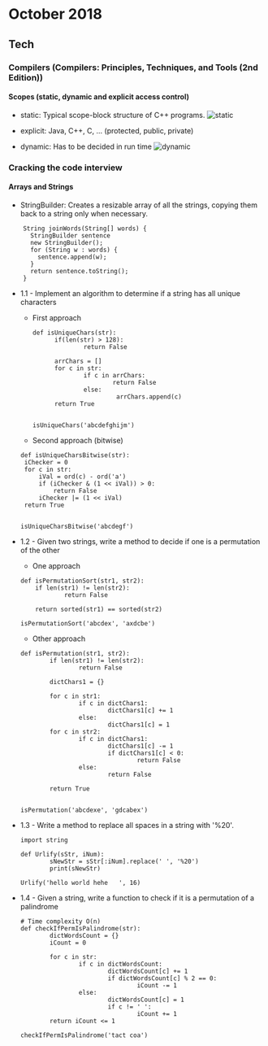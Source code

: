 October 2018
==========

Tech
----


### Compilers (Compilers: Principles, Techniques, and Tools (2nd Edition))
  
  #### Scopes (static, dynamic and explicit access control)
  
   - static: Typical scope-block structure of C++ programs.
   ![static](https://i.imgur.com/26nvu5U.png)

    
   - explicit: Java, C++, C, ... (protected, public, private)
    
   - dynamic: Has to be decided in run time
   ![dynamic](https://i.imgur.com/HT3JMFu.png)
  
    
### Cracking the code interview

  #### Arrays and Strings
    
  - StringBuilder: Creates a resizable array of all the strings, copying them back to a string only when necessary.
```
    String joinWords(String[] words) {
      StringBuilder sentence
      new StringBuilder();
      for (String w : words) {
        sentence.append(w);
      }
      return sentence.toString();
    }
```

  - 1.1 - Implement an algorithm to determine if a string has all unique characters
  
    - First approach
      ```
      def isUniqueChars(str):
            if(len(str) > 128):
                    return False

            arrChars = []
            for c in str:
                    if c in arrChars:
                            return False
                    else:
                             arrChars.append(c)
            return True


      isUniqueChars('abcdefghijm')
      ```
    - Second approach (bitwise)
     ```
     def isUniqueCharsBitwise(str):
      iChecker = 0
      for c in str:
          iVal = ord(c) - ord('a')
          if (iChecker & (1 << iVal)) > 0:
              return False
          iChecker |= (1 << iVal)
      return True


     isUniqueCharsBitwise('abcdegf')
     ```
  
  - 1.2 - Given two strings, write a method to decide if one is a permutation of the other
  
  
    - One approach
   
    ```
    def isPermutationSort(str1, str2):
        if len(str1) != len(str2):
                return False

        return sorted(str1) == sorted(str2)

    isPermutationSort('abcdex', 'axdcbe')
    ```
    - Other approach
    ```
    def isPermutation(str1, str2):
            if len(str1) != len(str2):
                    return False

            dictChars1 = {}

            for c in str1:
                    if c in dictChars1:
                            dictChars1[c] += 1
                    else:
                            dictChars1[c] = 1
            for c in str2:
                    if c in dictChars1:
                            dictChars1[c] -= 1
                            if dictChars1[c] < 0:
                                    return False
                    else:
                            return False

            return True


    isPermutation('abcdexe', 'gdcabex')                                
    ```
    
  - 1.3 - Write a method to replace all spaces in a string with '%20'.
    ```
    import string

    def Urlify(sStr, iNum):
            sNewStr = sStr[:iNum].replace(' ', '%20')
            print(sNewStr)
            
    Urlify('hello world hehe   ', 16)                                         
    ```
    
  - 1.4 - Given a string, write a function to check if it is a permutation of a palindrome
    
    ```
    # Time complexity O(n)
    def checkIfPermIsPalindrome(str):
            dictWordsCount = {}
            iCount = 0

            for c in str:
                    if c in dictWordsCount:
                            dictWordsCount[c] += 1     
                            if dictWordsCount[c] % 2 == 0:
                                    iCount -= 1
                    else:
                            dictWordsCount[c] = 1
                            if c != ' ':
                                    iCount += 1
            return iCount <= 1
            
    checkIfPermIsPalindrome('tact coa')
    ```
